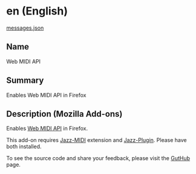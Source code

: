 # en (English)

[messages.json](../firefox/web-midi/_locales/en/messages.json)

## Name
Web MIDI API

## Summary
Enables Web MIDI API in Firefox

## Description (Mozilla Add-ons)
Enables <a href=http://webaudio.github.io/web-midi-api>Web MIDI API</a> in Firefox.

This add-on requires <a href=https://addons.mozilla.org/en-US/firefox/addon/jazz-midi>Jazz-MIDI</a> extension and <a href=https://jazz-soft.net>Jazz-Plugin</a>.
Please have both installed.

To see the source code and share your feedback, please visit the <a href=https://github.com/jazz-soft/web-midi>GutHub</a> page.
